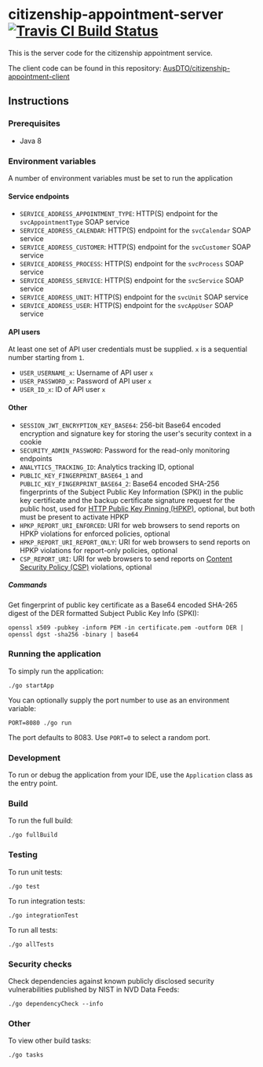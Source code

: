 # citizenship-appointment-server [![Travis CI Build Status](https://travis-ci.org/AusDTO/citizenship-appointment-server.svg?branch=master)](https://travis-ci.org/AusDTO/citizenship-appointment-server)

This is the server code for the citizenship appointment service.  

The client code can be found in this repository: [AusDTO/citizenship-appointment-client](https://github.com/AusDTO/citizenship-appointment-client)

## Instructions

### Prerequisites

- Java 8

### Environment variables

A number of environment variables must be set to run the application

#### Service endpoints

- `SERVICE_ADDRESS_APPOINTMENT_TYPE`: HTTP(S) endpoint for the `svcAppointmentType` SOAP service
- `SERVICE_ADDRESS_CALENDAR`: HTTP(S) endpoint for the `svcCalendar` SOAP service
- `SERVICE_ADDRESS_CUSTOMER`: HTTP(S) endpoint for the `svcCustomer` SOAP service
- `SERVICE_ADDRESS_PROCESS`: HTTP(S) endpoint for the `svcProcess` SOAP service
- `SERVICE_ADDRESS_SERVICE`: HTTP(S) endpoint for the `svcService` SOAP service
- `SERVICE_ADDRESS_UNIT`: HTTP(S) endpoint for the `svcUnit` SOAP service
- `SERVICE_ADDRESS_USER`: HTTP(S) endpoint for the `svcAppUser` SOAP service

#### API users

At least one set of API user credentials must be supplied. `x` is a sequential number starting from `1`.

- `USER_USERNAME_x`: Username of API user `x` 
- `USER_PASSWORD_x`: Password of API user `x`
- `USER_ID_x`: ID of API user `x`

#### Other

- `SESSION_JWT_ENCRYPTION_KEY_BASE64`: 256-bit Base64 encoded encryption and signature key for storing the user's security context in a cookie
- `SECURITY_ADMIN_PASSWORD`: Password for the read-only monitoring endpoints
- `ANALYTICS_TRACKING_ID`: Analytics tracking ID, optional
- `PUBLIC_KEY_FINGERPRINT_BASE64_1` and `PUBLIC_KEY_FINGERPRINT_BASE64_2`: Base64 encoded SHA-256 fingerprints of the Subject Public Key Information (SPKI) in the public key certificate and the backup certificate signature request for the public host, used for [HTTP Public Key Pinning (HPKP)](https://developer.mozilla.org/en/docs/Web/Security/Public_Key_Pinning), optional, but both must be present to activate HPKP
- `HPKP_REPORT_URI_ENFORCED`: URI for web browsers to send reports on HPKP violations for enforced policies, optional 
- `HPKP_REPORT_URI_REPORT_ONLY`: URI for web browsers to send reports on HPKP violations for report-only policies, optional 
- `CSP_REPORT_URI`: URI for web browsers to send reports on [Content Security Policy (CSP)](http://content-security-policy.com/) violations, optional 

##### Commands

Get fingerprint of public key certificate as a Base64 encoded SHA-265 digest of the DER formatted Subject Public Key Info (SPKI): 

    openssl x509 -pubkey -inform PEM -in certificate.pem -outform DER | openssl dgst -sha256 -binary | base64

### Running the application

To simply run the application:

    ./go startApp
    
You can optionally supply the port number to use as an environment variable:

    PORT=8080 ./go run

The port defaults to 8083. Use `PORT=0` to select a random port.

### Development

To run or debug the application from your IDE, use the `Application` class as the entry point.

### Build

To run the full build:

    ./go fullBuild

### Testing

To run unit tests:

    ./go test

To run integration tests:

    ./go integrationTest

To run all tests:

    ./go allTests

### Security checks
 
Check dependencies against known publicly disclosed security vulnerabilities published by NIST in NVD Data Feeds:

    ./go dependencyCheck --info

### Other

To view other build tasks:

    ./go tasks
